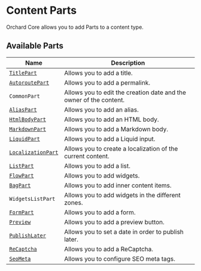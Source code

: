 # Content Parts

Orchard Core allows you to add Parts to a content type.

## Available Parts

| Name | Description |
| --- | --- |
| [`TitlePart`](../../modules/Title/README.md) | Allows you to add a title. |
| [`AutoroutePart`](../../modules/Autoroute/README.md) | Allows you to add a permalink. |
| `CommonPart` | Allows you to edit the creation date and the owner of the content. |
| [`AliasPart`](../../modules/Alias/README.md) | Allows you to add an alias. |
| [`HtmlBodyPart`](../../modules/Html/README.md) | Allows you to add an HTML body. |
| [`MarkdownPart`](../../modules/Markdown/README.md) | Allows you to add a Markdown body. |
| [`LiquidPart`](../../modules/Liquid/README.md) | Allows you to add a Liquid input. |
| [`LocalizationPart`](../../modules/Localize/README.md) | Allows you to create a localization of the current content. |
| [`ListPart`](../../modules/Lists/README.md) | Allows you to add a list. |
| [`FlowPart`](../../modules/Flow/README.md) | Allows you to add widgets. |
| [`BagPart`](../../modules/Flow/BagPart.md) | Allows you to add inner content items. |
| `WidgetsListPart` | Allows you to add widgets in the different zones. |
| [`FormPart`](../../modules/Forms/README.md) | Allows you to add a form. |
| [`Preview`](../../modules/ContentPreview/README.md) | Allows you to add a preview button. |
| [`PublishLater`](../../modules/PublishLater/README.md) | Allows you to set a date in order to publish later. |
| [`ReCaptcha`](../../modules/ReCaptcha/README.md) | Allows you to add a ReCaptcha. |
| [`SeoMeta`](../../modules/Seo/README.md) | Allows you to configure SEO meta tags. |
